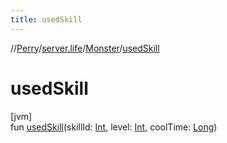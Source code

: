 ```yaml
---
title: usedSkill
---
```

//[Perry](../../../index.html)/[server.life](../index.html)/[Monster](index.html)/[usedSkill](used-skill.html)



# usedSkill



[jvm]\
fun [usedSkill](used-skill.html)(skillId: [Int](https://kotlinlang.org/api/latest/jvm/stdlib/kotlin/-int/index.html), level: [Int](https://kotlinlang.org/api/latest/jvm/stdlib/kotlin/-int/index.html), coolTime: [Long](https://kotlinlang.org/api/latest/jvm/stdlib/kotlin/-long/index.html))




